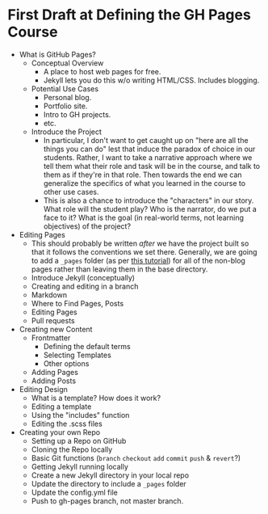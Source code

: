 # First Draft at Defining the GH Pages Course

* What is GitHub Pages?
  - Conceptual Overview
    + A place to host web pages for free.
    + Jekyll lets you do this w/o writing HTML/CSS. Includes blogging.
  - Potential Use Cases
    + Personal blog.
    + Portfolio site.
    + Intro to GH projects.
    + etc.
  - Introduce the Project
    + In particular, I don't want to get caught up on "here are all the things you can do" lest that induce the paradox of choice in our students. Rather, I want to take a narrative approach where we tell them what their role and task will be in the course, and talk to them as if they're in that role. Then towards the end we can generalize the specifics of what you learned in the course to other use cases.
    + This is also a chance to introduce the "characters" in our story. What role will the student play? Who is the narrator, do we put a face to it? What is the goal (in real-world terms, not learning objectives) of the project?
* Editing Pages
    + This should probably be written _after_ we have the project built so that it follows the conventions we set there. Generally, we are going to add a `_pages` folder (as per [this tutorial](http://www.taniarascia.com/make-a-static-website-with-jekyll/)) for all of the non-blog pages rather than leaving them in the base directory.
  - Introduce Jekyll (conceptually)
  - Creating and editing in a branch
  - Markdown
  - Where to Find Pages, Posts
  - Editing Pages
  - Pull requests
* Creating new Content
  - Frontmatter
    + Defining the default terms
    + Selecting Templates
    + Other options
  - Adding Pages
  - Adding Posts
* Editing Design
  - What is a template? How does it work?
  - Editing a template
  - Using the "includes" function
  - Editing the .scss files
* Creating your own Repo
  - Setting up a Repo on GitHub
  - Cloning the Repo locally
  - Basic Git functions (`branch` `checkout` `add` `commit` `push` & `revert`?)
  - Getting Jekyll running locally
  - Create a new Jekyll directory in your local repo
  - Update the directory to include a `_pages` folder
  - Update the config.yml file
  - Push to gh-pages branch, not master branch.